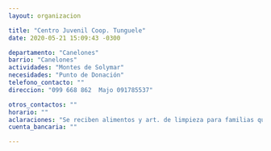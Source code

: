 ```yaml
---
layout: organizacion

title: "Centro Juvenil Coop. Tunguele"
date: 2020-05-21 15:09:43 -0300

departamento: "Canelones"
barrio: "Canelones"
actividades: "Montes de Solymar"
necesidades: "Punto de Donación"
telefono_contacto: ""
direccion: "099 668 862  Majo 091785537"

otros_contactos: ""
horario: ""
aclaraciones: "Se reciben alimentos y art. de limpieza para familias que los necesiten."
cuenta_bancaria: ""

---
```


